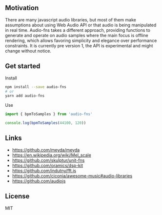 ## Motivation

There are many javascript audio libraries, but most of them make assumptions about using Web Audio API or that audio is being manipulated in real time. Audio-fns takes a different approach, providing functions to generate and operate on audio samples where the main focus is offline rendering, which allows favoring simplicity and elegance over performance constraints. It is currently pre version 1, the API is experimental and might change without notice.

## Get started

Install

```bash
npm install --save audio-fns
# or
yarn add audio-fns
```

Use

```typescript
import { bpmToSamples } from 'audio-fns'

console.log(bpmToSamples(44100, 120))
```

## Links

- https://github.com/meyda/meyda
- https://en.wikipedia.org/wiki/Mel_scale
- https://github.com/skulptur/unit-fns
- https://github.com/oramics/dsp-kit
- https://github.com/indutny/fft.js
- https://github.com/ciconia/awesome-music#audio-libraries
- https://github.com/audiojs

## License

MIT
